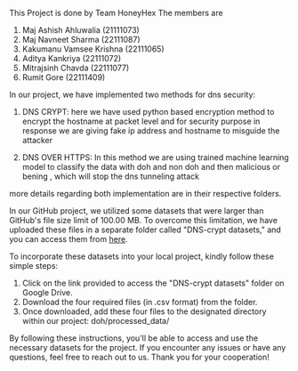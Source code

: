 This Project is done by Team HoneyHex
The members are 
1) Maj Ashish Ahluwalia (21111073)
2) Maj Navneet Sharma (22111087)
3) Kakumanu Vamsee Krishna (22111065)
5) Aditya Kankriya (22111072)
4) Mitrajsinh Chavda (22111077)
6) Rumit Gore (22111409)

In our project, we have implemented two methods for dns security:

1. DNS CRYPT:
	here we have used python based encryption method to encrypt the hostname at packet level and for security 		purpose in response we are giving fake ip address and hostname to misguide the attacker
		
2. DNS OVER HTTPS:
	In this method we are using trained machine learning  model to classify the data with doh and non doh and then 		malicious or bening , which will stop the dns tunneling attack
			
more details regarding both implementation are in their respective folders.

In our GitHub project, we utilized some datasets that were larger than GitHub's file size limit of 100.00 MB. To overcome this limitation, we have uploaded these files in a separate folder called "DNS-crypt datasets," and you can access them from [here](https://drive.google.com/drive/folders/1IPD7SWDVwOQBCwx8bsTkeMmP-O8Z2sM7?usp=drive_link).

To incorporate these datasets into your local project, kindly follow these simple steps:

1. Click on the link provided to access the "DNS-crypt datasets" folder on Google Drive.
2. Download the four required files (in .csv format) from the folder.
3. Once downloaded, add these four files to the designated directory within our project: doh/processed_data/

By following these instructions, you'll be able to access and use the necessary datasets for the project. If you encounter any issues or have any questions, feel free to reach out to us. Thank you for your cooperation!




